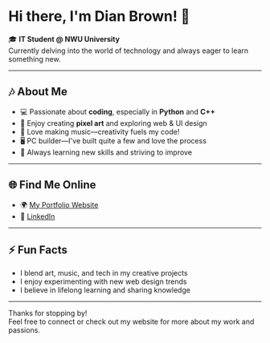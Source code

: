 # Hi there, I'm Dian Brown! 👋

🎓 **IT Student @ NWU University**  
Currently delving into the world of technology and always eager to learn something new.

---

## 🎶 About Me

- 💻 Passionate about **coding**, especially in **Python** and **C++**
- 🎨 Enjoy creating **pixel art** and exploring web & UI design
- 🎵 Love making music—creativity fuels my code!
- 🖥️ PC builder—I've built quite a few and love the process
- 🚀 Always learning new skills and striving to improve

---

## 🌐 Find Me Online

- 🌍 [My Portfolio Website](https://dianbrown.github.io/Portofolio/)
- 💼 [LinkedIn](https://www.linkedin.com/in/dian-brown-db01)

---

## ⚡ Fun Facts

- I blend art, music, and tech in my creative projects
- I enjoy experimenting with new web design trends
- I believe in lifelong learning and sharing knowledge

---

Thanks for stopping by!  
Feel free to connect or check out my website for more about my work and passions.

<!--
**dianbrown/dianbrown** is a ✨ _special_ ✨ repository because its `README.md` (this file) appears on your GitHub profile.

Here are some ideas to get you started:

- 🔭 I’m currently working on ...
- 🌱 I’m currently learning ...
- 👯 I’m looking to collaborate on ...
- 🤔 I’m looking for help with ...
- 💬 Ask me about ...
- 📫 How to reach me: ...
- 😄 Pronouns: ...
- ⚡ Fun fact: ...
-->
